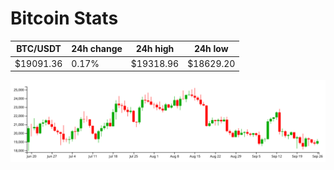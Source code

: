 # Bitcoin Stats

BTC/USDT|24h change|24h high|24h low|
|---|---|---|---|
|$19091.36|0.17%|$19318.96|$18629.20|

<img src="./chart.svg">
